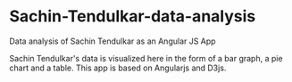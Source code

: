 # Sachin-Tendulkar-data-analysis
Data analysis of Sachin Tendulkar as an Angular JS App

Sachin Tendulkar's data is visualized here in the form of a bar graph, a pie chart and a table. This app is based on Angularjs and D3js.
